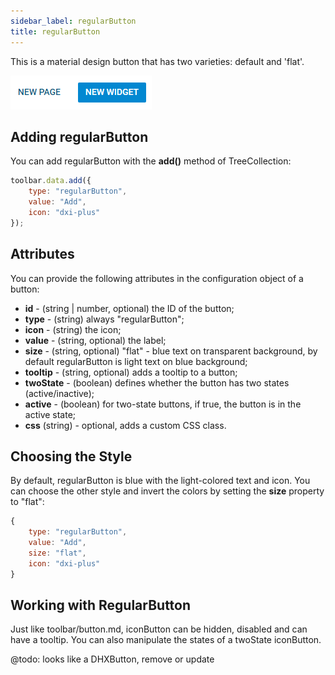 ```yaml
---
sidebar_label: regularButton
title: regularButton
---          
```


This is a material design button that has two varieties: default and 'flat'.

![DHX RegularButton](../assets/toolbar/regular_button.png)

## Adding regularButton

You can add regularButton with the **add()** method of TreeCollection:

~~~js
toolbar.data.add({
    type: "regularButton",
    value: "Add",
    icon: "dxi-plus"
});
~~~


## Attributes

You can provide the following attributes in the configuration object of a button:

- **id** - (string | number, optional) the ID of the button;
- **type** - (string) always "regularButton";
- **icon** - (string) the icon;
- **value** - (string, optional) the label;
- **size** - (string, optional) "flat" - blue text on transparent background, by default regularButton is light text on blue background;
- **tooltip** - (string, optional) adds a tooltip to a button;
- **twoState** - (boolean) defines whether the button has two states (active/inactive);
- **active** - (boolean) for two-state buttons, if true, the button is in the active state;
- **css** (string) - optional, adds a custom CSS class.

## Choosing the Style

By default, regularButton is blue with the light-colored text and icon. You can choose the other style and invert the colors by setting the **size** property to "flat":

~~~js
{
    type: "regularButton",
    value: "Add",
    size: "flat",
    icon: "dxi-plus"
}
~~~

## Working with RegularButton

Just like toolbar/button.md, iconButton can be hidden, disabled and can have a tooltip. You can also manipulate the states of a twoState iconButton.

@todo:
looks like a DHXButton, remove or update
